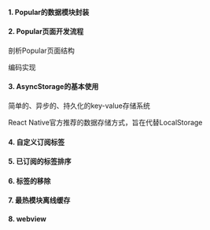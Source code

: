 #### 1. Popular的数据模块封装

#### 2. Popular页面开发流程

剖析Popular页面结构

编码实现

#### 3. AsyncStorage的基本使用

简单的、异步的、持久化的key-value存储系统

React Native官方推荐的数据存储方式，旨在代替LocalStorage

#### 4. 自定义订阅标签

#### 5. 已订阅的标签排序

#### 6. 标签的移除

#### 7. 最热模块离线缓存

#### 8. webview








